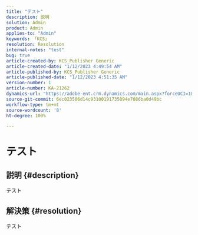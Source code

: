 ```yaml
---
title: "テスト"
description: 説明
solution: Admin
product: Admin
applies-to: "Admin"
keywords: 「KCS」
resolution: Resolution
internal-notes: "test"
bug: true
article-created-by: KCS_Publisher Generic
article-created-date: "1/12/2023 4:49:54 AM"
article-published-by: KCS_Publisher Generic
article-published-date: "1/12/2023 4:51:35 AM"
version-number: 1
article-number: KA-21262
dynamics-url: "https://adobe-ent.crm.dynamics.com/main.aspx?forceUCI=1&pagetype=entityrecord&etn=knowledgearticle&id=9cf1c88d-3492-ed11-aad1-6045bd006c82"
source-git-commit: 6ec023506d14c93100191735094e7086ba0d49bc
workflow-type: tm+mt
source-wordcount: '8'
ht-degree: 100%

---
```


# テスト

## 説明 {#description}

テスト

## 解決策 {#resolution}


テスト
